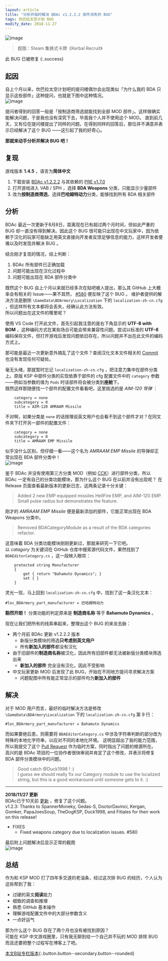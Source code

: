 ```yaml
---
layout: article
title: "分析并临时解决 BDAc v1.2.2.2 部件消失的 BUG"
tags: 坎巴拉太空计划 BUG
modify_date: 2018-11-27
---
```

<!--more-->
![image](/images/bda-bug-workaround-00.webp)
> 题图：Steam 集换式卡牌《Kerbal Recruit》

此 BUG 已被修复
{:.success}

## 起因
自上个月以来，坎巴拉太空计划吧的提问楼偶尔会出现类似「为什么我的 BDA 只显示这些部件」这种提问，也就是下图中这种情况。  
![image](/images/bda-bug-workaround-01.webp)

提问者得到的回答一般是「按制造商筛选就能找到全部 MOD 部件」。这样做确实能解决问题，于是我也没有深究下去，毕竟我个人并不使用这个 MOD。
直到前几天，又有位在提问楼提出了同样的问题。在得到同样的回答后，那位并不满意并表示已经解决了这个 BUG ——这引起了我的好奇心。

**那就来动手分析并解决 BUG 吧！**

## 复现
游戏版本 **1.4.5** ，语言为**简体中文**

1. 下载安装 [BDAc v1.2.2.2][1] 与其依赖的 [PRE v1.7.0][2]
2. 打开游戏进入 VAB / SPH ，选择 **BDA Weapons** 分类，只能显示少量部件
3. 改为**按制造商筛选**，选择**巴哈姆特动力**分类，能够找到所有 BDA 相关部件

## 分析
BDAc 最近一次更新于8月8日，距离现在已有超过两个月时间，但如此严重的 BUG 却一直没有得到解决。因此这个 BUG 很可能只出现在中文玩家中，因为依赖于汉化的玩家可能缺乏用英文直接向开发者反馈足够信息的能力，这样开发者便难以及时发现并解决 BUG 。

结合刚才复现的情况，综上判断：

1. BDAc 所有部件已正确加载
2. 问题可能出现在汉化过程中
3. 问题可能出现在 BDA 部件分类中

既然这个 BUG 自上个月以来就已经多次在贴吧被人提出，那么其 GitHub 上大概率会有相关的 Issue——果不其然， [#580][3] 便反映了这个 BUG 。
维护者提供的解决方法是删除 `\GameData\BDArmory\Localization` 下的 `localization-zh-cn.cfg` ，但这样所有文本都将会丢失，经确认此方法有效。  
所以问题出在这文件的哪里呢？

使用 VS Code 打开此文件，首先引起我注意的是右下角显示的 **UTF-8 with BOM** ，这种编码方式在某些场合可能会带来兼容性问题。尝试以标准的 **UTF-8** 编码保存文件，但打开游戏后发现问题依旧存在，所以问题并不出在此文件的编码方式上。

那可能是最近一次更新意外搞乱了这个文件？查阅汉化文本文件相关的 [Commit][4] 也没有发现任何可疑处。

毫无头绪，那就暂时忘记 `localization-zh-cn.cfg` ，把注意力集中在部件分类上。原版 KSP 中部件分类的实现依靠于部件的 cfg 配置文件中的 `category` 参数——例如当参数的值为 `Pods` 时该部件将会被分类到**座舱**下。  
既然这样那随便找一个部件的配置文件看看吧，这里挑选的是 *AIM-120 导弹* ：
```
    category = none
    subcategory = 0
    title = AIM-120 AMRAAM Missile
```
不对啊，如果分类是 `none` 的话按理说英文用户也会看不到这个部件才对？在同文件夹下打开另一部件的配置文件：
```
    category = none
    subcategory = 0
    title = AMRAAM EMP Missile
```
似乎没什么区别。但仔细一看——这个名为 *AMRAAM EMP Missile* 的导弹却正常出现在 BDA 部件分类中！  
![image](/images/bda-bug-workaround-02.webp)

鉴于 BDAc 并没有使用第三方分类 MOD（例如 [CCK][5]）进行部件分类，所以 BDAc 一定有自己的分类功能模块，那为什么这个 BUG 在以前并没有出现呢？
在 Release 页面查看最新版本的更新日志，这两条记录十分关键：
> Added 2 new EMP equipped missiles HellFire EMP, and AIM-120 EMP. Small pulse radius but demonstrates the feature.

刚才的 *AMRAAM EMP Missile* 便是最新添加的部件，它能正常出现在 BDA Weapons 分类中。

> Removed BDACategoryModule as a result of the BDA categories refactor.

这意味着 BDA 分类功能模块刚刚更新过，那就来研究一下它吧。  
以 *catagory* 为关键词在 GitHub 仓库中搜索源代码文件，果然找到了 `BDAEditorCategory.cs` ，这一段映入眼帘：
```
    protected string Manufacturer
    {
        get { return "Bahamuto Dynamics"; }
        set { }
    }
```
灵光一现，马上回到 `localization-zh-cn.cfg` 中，找到了这一条汉化文本：
```
#loc_BDArmory_part_manufacturer = 巴哈姆特动力
```
**豁然开朗！** 分类功能的判定原来是 **制造商名称** 等于 **Bahamuto Dynamics** 。

现在让我们把所有的线索串起来，整理出这个 BUG 的来龙去脉：
- 两个月前 BDAc 更新 v1.2.2.2 版本
    - 新版分类模块的筛选**只考虑到英文用户**
    - 所有**新加入的部件**都没有汉化
- 由于旧部件的**制造商名称**被汉化，因此所有旧部件都无法被新版分类模块筛选出来
    - **新加入的部件** 完全没有汉化，因此不受影响
- 中文玩家更新 MOD 后发现了此 BUG，开始在不同地方提问寻求解决方案
    - 问题配图中所有能正常显示的部件均为**新加入的部件**

## 解决
对于 MOD 用户而言，最好的临时解决方法是修改 `\GameData\BDArmory\Localization` 下的 `localization-zh-cn.cfg` 第 9 行：
```
#loc_BDArmory_part_manufacturer = Bahamuto Dynamics
```
而如果要绝后患，则需要将 `BDAEditorCategory.cs` 中涉及字符串判断的部分改为特殊的本地化字符串，以应对不同的本地化环境。
这明显超出了我的能力范围，所以我提交了这个 [Pull Request][6] 作为临时方案，同时指出了问题的根源所在。  
高兴的是 BDAc 项目的一位协作者很快审阅并肯定了这个修改，并表示将修复 BDA 部件分类模块中的问题。
> Good catch @Duck1998 ! :)  
  I guess we should really fix our Category module to use the localized string, but this is a good workaround until someone gets to it. :)

---

**2018/11/27 更新**  
BDAc已于10天前 [更新][7] ，修复了这个问题。  
v1.2.3: Thanks to SpannerMoneky, Gedas-S, DoctorDavinci, Kergan, Gomker, PapaJoesSoup, TheDogKSP, Duck1998, and Fitiales for their work on this release!  
- FIXES
  - Fixed weapons category due to localization issues. #580  

最后附上问题解决后显示正常的截图  
![image](/images/bda-bug-workaround-03.webp)

## 总结
作为和 KSP MOD 打了四年多交道的老油条，经过这次排 BUG 的经历，个人认为这些帮到了我：
- 过硬的英文**阅读**能力
- 细致的调查和推理
- 熟悉 GitHub 基本操作
- 理解游戏配置文件中的大部分参数含义
- 一点好运气

那为什么这个 BUG 存在了两个月也没有被找到原因？  
可能在 KSP 中文游戏圈里，只有我无聊到给一个自己并不玩的 MOD 排除 BUG 而且还要把整个过程写在博客上了吧。

[1]:https://github.com/PapaJoesSoup/BDArmory/releases/tag/v1.2.2.2
[2]:https://github.com/jrodrigv/PhysicsRangeExtender/releases/tag/1.7.0
[3]:https://github.com/PapaJoesSoup/BDArmory/issues/580
[4]:https://github.com/PapaJoesSoup/BDArmory/commit/0312aee3841bf3953e29ea4499bf9b06b04e6e4d#diff-4d82c2810389739e75bf7c291ecbaad3
[5]:https://forum.kerbalspaceprogram.com/index.php?/topic/149840-discussion-community-category-kit/
[6]:https://github.com/PapaJoesSoup/BDArmory/pull/585
[7]:https://github.com/PapaJoesSoup/BDArmory/releases/tag/v1.2.3.0

[本文B站专栏版本](https://www.bilibili.com/read/cv1352640){:.button.button--secondary.button--rounded}
